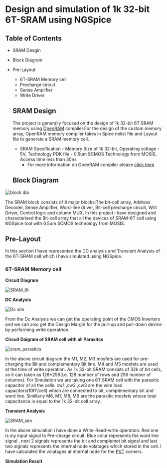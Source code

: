 # Design and simulation of 1k 32-bit 6T-SRAM using NGSpice
## Table of Contents
- SRAM Desgin
- Block Diagram
- Pre-Layout
  - 6T-SRAM Memory cell
  - Precharge circuit
  - Sense Amplifier
  - Write Driver
  
  
  ## SRAM Design
    The project is generally focused on the design of 1k 32-bit 6T SRAM memory using [OpenRAM](https://www.openidentityplatform.org/openam) compiler.For the design of the custom memory array, OpenRAM memory compiler takes in Spice nelist file and Layout file to generate a SRAM memory cell.
   - SRAM Specification - Memory Size of 1k 32-bit, Operating voltage - 5V, Technology PDK file - 0.5um SCMOS Technology from MOSIS, Access time less than 30ns 
     - For more information on OpenRAM compiler please [click here](https://github.com/mguthaus/OpenRAM/blob/master/OpenRAM_ICCAD_2016_paper.pdf "OpenRAM")
   ## Block Diagram
![block dia](https://user-images.githubusercontent.com/71965706/94511998-881da380-0238-11eb-91c3-ffe9e7b702da.png)

  The SRAM block consists of 8 major blocks:The bit-cell array, Address Decoder, Sense Amplifier, Word-line driver, Bit-cell precharge circuit, Writ Driver, Control logic and column MUX. In this project i have designed and characterised the Bit-cell array that all the devices of SRAM-6T cell using NGSpice tool with 0.5um SCMOS technology from MOSIS.
  ## Pre-Layout
   In this section I have represented the DC analysis and Transient Analysis of the 6T-SRAM cell which i have simulated using NGSpice.
   ### 6T-SRAM Memory cell
  **Circuit Diagram**
  
  
  ![SRAM_6t](https://user-images.githubusercontent.com/71965706/94513996-b6ea4880-023d-11eb-81be-3733cea20c55.png)
  
  
  **DC Analysis**
  
  ![Dc sim](https://user-images.githubusercontent.com/71965706/94514148-1cd6d000-023e-11eb-8fc0-00866ce9f399.png)

  From the Dc Analysis we can get the operating point of the CMOS Inverters and we can also get the Design Margin for the pull-up and pull-down device by performing write operatrion. 
  
  **Circuit Daigram of SRAM cell with all Parasitcs**
  
  ![sram_parasitcs](https://user-images.githubusercontent.com/71965706/94519493-3715ab80-0248-11eb-9020-a3098cc748f5.png)

  In the above circuit diagram the M1, M2, M3 mosfets are used for pre-charging the Bit and complementary Bit line. M4 and M5 mosfets are used at the time of write operation. As 1k 32-bit SRAM consists of 32k of bit cells, so it can taken as 128*256(i.e. 128 number of rows and 256 number of columns). For Simulation we are taking one 6T SRAM cell with the parasitic capacitor of all the cells. cw1 ,cw2 ,cw3 are the wire load capacitors(10fF/cell) which are connected to bit, complementary bit and word line. Simillarly M6, M7, M8, M9 are the parasitic mosfets whose total capacitance is equal to the 1k 32-bit cell array. 
  
  **Transient Analysis**
  
  ![SRAM_sim](https://user-images.githubusercontent.com/71965706/94520666-472e8a80-024a-11eb-9492-f35dc69cfd40.png)
  
In the above simulation i have done a Write-Read-write operation. Red one is my input signal to Pre-charge circuit. Blue colur represents the word line signal , next 2 signals represents the bit and complemet bit signal and last two signals represents the internal node volatages which stored in the cell.
    I have calculated the volatages at internal node for the [PVT](https://in.search.yahoo.com/search?fr=mcafee&type=D210IN662G0&p=pvt+corner+in+vlsi) corners.
    
  **Simulation Result**
  
  
  

  
